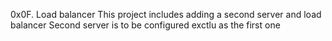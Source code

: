 0x0F. Load balancer
This project includes adding a second server and load balancer
Second server is to be configured exctlu as the first one
